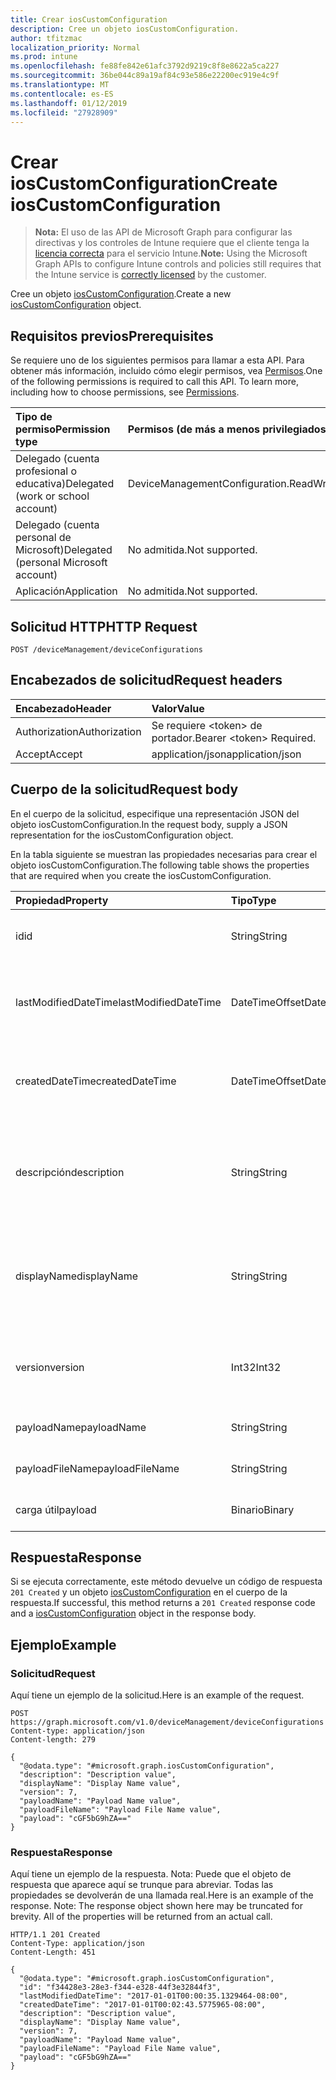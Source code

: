 ```yaml
---
title: Crear iosCustomConfiguration
description: Cree un objeto iosCustomConfiguration.
author: tfitzmac
localization_priority: Normal
ms.prod: intune
ms.openlocfilehash: fe88fe842e61afc3792d9219c8f8e8622a5ca227
ms.sourcegitcommit: 36be044c89a19af84c93e586e22200ec919e4c9f
ms.translationtype: MT
ms.contentlocale: es-ES
ms.lasthandoff: 01/12/2019
ms.locfileid: "27928909"
---
```

# <a name="create-ioscustomconfiguration"></a><span data-ttu-id="c3362-103">Crear iosCustomConfiguration</span><span class="sxs-lookup"><span data-stu-id="c3362-103">Create iosCustomConfiguration</span></span>

> <span data-ttu-id="c3362-104">**Nota:** El uso de las API de Microsoft Graph para configurar las directivas y los controles de Intune requiere que el cliente tenga la [licencia correcta](https://go.microsoft.com/fwlink/?linkid=839381) para el servicio Intune.</span><span class="sxs-lookup"><span data-stu-id="c3362-104">**Note:** Using the Microsoft Graph APIs to configure Intune controls and policies still requires that the Intune service is [correctly licensed](https://go.microsoft.com/fwlink/?linkid=839381) by the customer.</span></span>

<span data-ttu-id="c3362-105">Cree un objeto [iosCustomConfiguration](../resources/intune-deviceconfig-ioscustomconfiguration.md).</span><span class="sxs-lookup"><span data-stu-id="c3362-105">Create a new [iosCustomConfiguration](../resources/intune-deviceconfig-ioscustomconfiguration.md) object.</span></span>
## <a name="prerequisites"></a><span data-ttu-id="c3362-106">Requisitos previos</span><span class="sxs-lookup"><span data-stu-id="c3362-106">Prerequisites</span></span>
<span data-ttu-id="c3362-p101">Se requiere uno de los siguientes permisos para llamar a esta API. Para obtener más información, incluido cómo elegir permisos, vea [Permisos](/graph/permissions-reference).</span><span class="sxs-lookup"><span data-stu-id="c3362-p101">One of the following permissions is required to call this API. To learn more, including how to choose permissions, see [Permissions](/graph/permissions-reference).</span></span>

|<span data-ttu-id="c3362-109">Tipo de permiso</span><span class="sxs-lookup"><span data-stu-id="c3362-109">Permission type</span></span>|<span data-ttu-id="c3362-110">Permisos (de más a menos privilegiados)</span><span class="sxs-lookup"><span data-stu-id="c3362-110">Permissions (from most to least privileged)</span></span>|
|:---|:---|
|<span data-ttu-id="c3362-111">Delegado (cuenta profesional o educativa)</span><span class="sxs-lookup"><span data-stu-id="c3362-111">Delegated (work or school account)</span></span>|<span data-ttu-id="c3362-112">DeviceManagementConfiguration.ReadWrite.All</span><span class="sxs-lookup"><span data-stu-id="c3362-112">DeviceManagementConfiguration.ReadWrite.All</span></span>|
|<span data-ttu-id="c3362-113">Delegado (cuenta personal de Microsoft)</span><span class="sxs-lookup"><span data-stu-id="c3362-113">Delegated (personal Microsoft account)</span></span>|<span data-ttu-id="c3362-114">No admitida.</span><span class="sxs-lookup"><span data-stu-id="c3362-114">Not supported.</span></span>|
|<span data-ttu-id="c3362-115">Aplicación</span><span class="sxs-lookup"><span data-stu-id="c3362-115">Application</span></span>|<span data-ttu-id="c3362-116">No admitida.</span><span class="sxs-lookup"><span data-stu-id="c3362-116">Not supported.</span></span>|

## <a name="http-request"></a><span data-ttu-id="c3362-117">Solicitud HTTP</span><span class="sxs-lookup"><span data-stu-id="c3362-117">HTTP Request</span></span>
<!-- {
  "blockType": "ignored"
}
-->
``` http
POST /deviceManagement/deviceConfigurations
```

## <a name="request-headers"></a><span data-ttu-id="c3362-118">Encabezados de solicitud</span><span class="sxs-lookup"><span data-stu-id="c3362-118">Request headers</span></span>
|<span data-ttu-id="c3362-119">Encabezado</span><span class="sxs-lookup"><span data-stu-id="c3362-119">Header</span></span>|<span data-ttu-id="c3362-120">Valor</span><span class="sxs-lookup"><span data-stu-id="c3362-120">Value</span></span>|
|:---|:---|
|<span data-ttu-id="c3362-121">Authorization</span><span class="sxs-lookup"><span data-stu-id="c3362-121">Authorization</span></span>|<span data-ttu-id="c3362-122">Se requiere &lt;token&gt; de portador.</span><span class="sxs-lookup"><span data-stu-id="c3362-122">Bearer &lt;token&gt; Required.</span></span>|
|<span data-ttu-id="c3362-123">Accept</span><span class="sxs-lookup"><span data-stu-id="c3362-123">Accept</span></span>|<span data-ttu-id="c3362-124">application/json</span><span class="sxs-lookup"><span data-stu-id="c3362-124">application/json</span></span>|

## <a name="request-body"></a><span data-ttu-id="c3362-125">Cuerpo de la solicitud</span><span class="sxs-lookup"><span data-stu-id="c3362-125">Request body</span></span>
<span data-ttu-id="c3362-126">En el cuerpo de la solicitud, especifique una representación JSON del objeto iosCustomConfiguration.</span><span class="sxs-lookup"><span data-stu-id="c3362-126">In the request body, supply a JSON representation for the iosCustomConfiguration object.</span></span>

<span data-ttu-id="c3362-127">En la tabla siguiente se muestran las propiedades necesarias para crear el objeto iosCustomConfiguration.</span><span class="sxs-lookup"><span data-stu-id="c3362-127">The following table shows the properties that are required when you create the iosCustomConfiguration.</span></span>

|<span data-ttu-id="c3362-128">Propiedad</span><span class="sxs-lookup"><span data-stu-id="c3362-128">Property</span></span>|<span data-ttu-id="c3362-129">Tipo</span><span class="sxs-lookup"><span data-stu-id="c3362-129">Type</span></span>|<span data-ttu-id="c3362-130">Descripción</span><span class="sxs-lookup"><span data-stu-id="c3362-130">Description</span></span>|
|:---|:---|:---|
|<span data-ttu-id="c3362-131">id</span><span class="sxs-lookup"><span data-stu-id="c3362-131">id</span></span>|<span data-ttu-id="c3362-132">String</span><span class="sxs-lookup"><span data-stu-id="c3362-132">String</span></span>|<span data-ttu-id="c3362-133">Clave de la entidad.</span><span class="sxs-lookup"><span data-stu-id="c3362-133">Key of the entity.</span></span> <span data-ttu-id="c3362-134">Heredado de [deviceConfiguration](../resources/intune-deviceconfig-deviceconfiguration.md)</span><span class="sxs-lookup"><span data-stu-id="c3362-134">Inherited from [deviceConfiguration](../resources/intune-deviceconfig-deviceconfiguration.md)</span></span>|
|<span data-ttu-id="c3362-135">lastModifiedDateTime</span><span class="sxs-lookup"><span data-stu-id="c3362-135">lastModifiedDateTime</span></span>|<span data-ttu-id="c3362-136">DateTimeOffset</span><span class="sxs-lookup"><span data-stu-id="c3362-136">DateTimeOffset</span></span>|<span data-ttu-id="c3362-137">Fecha y hora en la que se modificó el objeto por última vez.</span><span class="sxs-lookup"><span data-stu-id="c3362-137">DateTime the object was last modified.</span></span> <span data-ttu-id="c3362-138">Heredado de [deviceConfiguration](../resources/intune-deviceconfig-deviceconfiguration.md)</span><span class="sxs-lookup"><span data-stu-id="c3362-138">Inherited from [deviceConfiguration](../resources/intune-deviceconfig-deviceconfiguration.md)</span></span>|
|<span data-ttu-id="c3362-139">createdDateTime</span><span class="sxs-lookup"><span data-stu-id="c3362-139">createdDateTime</span></span>|<span data-ttu-id="c3362-140">DateTimeOffset</span><span class="sxs-lookup"><span data-stu-id="c3362-140">DateTimeOffset</span></span>|<span data-ttu-id="c3362-141">Fecha y hora en la que se creó el objeto.</span><span class="sxs-lookup"><span data-stu-id="c3362-141">DateTime the object was created.</span></span> <span data-ttu-id="c3362-142">Heredado de [deviceConfiguration](../resources/intune-deviceconfig-deviceconfiguration.md)</span><span class="sxs-lookup"><span data-stu-id="c3362-142">Inherited from [deviceConfiguration](../resources/intune-deviceconfig-deviceconfiguration.md)</span></span>|
|<span data-ttu-id="c3362-143">descripción</span><span class="sxs-lookup"><span data-stu-id="c3362-143">description</span></span>|<span data-ttu-id="c3362-144">String</span><span class="sxs-lookup"><span data-stu-id="c3362-144">String</span></span>|<span data-ttu-id="c3362-145">Descripción proporcionada por el administrador de la configuración del dispositivo.</span><span class="sxs-lookup"><span data-stu-id="c3362-145">Admin provided description of the Device Configuration.</span></span> <span data-ttu-id="c3362-146">Heredado de [deviceConfiguration](../resources/intune-deviceconfig-deviceconfiguration.md)</span><span class="sxs-lookup"><span data-stu-id="c3362-146">Inherited from [deviceConfiguration](../resources/intune-deviceconfig-deviceconfiguration.md)</span></span>|
|<span data-ttu-id="c3362-147">displayName</span><span class="sxs-lookup"><span data-stu-id="c3362-147">displayName</span></span>|<span data-ttu-id="c3362-148">String</span><span class="sxs-lookup"><span data-stu-id="c3362-148">String</span></span>|<span data-ttu-id="c3362-149">Nombre proporcionado por el administrador de la configuración del dispositivo.</span><span class="sxs-lookup"><span data-stu-id="c3362-149">Admin provided name of the device configuration.</span></span> <span data-ttu-id="c3362-150">Heredado de [deviceConfiguration](../resources/intune-deviceconfig-deviceconfiguration.md)</span><span class="sxs-lookup"><span data-stu-id="c3362-150">Inherited from [deviceConfiguration](../resources/intune-deviceconfig-deviceconfiguration.md)</span></span>|
|<span data-ttu-id="c3362-151">version</span><span class="sxs-lookup"><span data-stu-id="c3362-151">version</span></span>|<span data-ttu-id="c3362-152">Int32</span><span class="sxs-lookup"><span data-stu-id="c3362-152">Int32</span></span>|<span data-ttu-id="c3362-153">Versión de la configuración del dispositivo.</span><span class="sxs-lookup"><span data-stu-id="c3362-153">Version of the device configuration.</span></span> <span data-ttu-id="c3362-154">Heredado de [deviceConfiguration](../resources/intune-deviceconfig-deviceconfiguration.md)</span><span class="sxs-lookup"><span data-stu-id="c3362-154">Inherited from [deviceConfiguration](../resources/intune-deviceconfig-deviceconfiguration.md)</span></span>|
|<span data-ttu-id="c3362-155">payloadName</span><span class="sxs-lookup"><span data-stu-id="c3362-155">payloadName</span></span>|<span data-ttu-id="c3362-156">String</span><span class="sxs-lookup"><span data-stu-id="c3362-156">String</span></span>|<span data-ttu-id="c3362-157">Nombre que se muestra al usuario.</span><span class="sxs-lookup"><span data-stu-id="c3362-157">Name that is displayed to the user.</span></span>|
|<span data-ttu-id="c3362-158">payloadFileName</span><span class="sxs-lookup"><span data-stu-id="c3362-158">payloadFileName</span></span>|<span data-ttu-id="c3362-159">String</span><span class="sxs-lookup"><span data-stu-id="c3362-159">String</span></span>|<span data-ttu-id="c3362-160">Nombre de archivo de carga útil (\*.mobileconfig</span><span class="sxs-lookup"><span data-stu-id="c3362-160">Payload file name (\*.mobileconfig</span></span> | <span data-ttu-id="c3362-161">\*.xml).</span><span class="sxs-lookup"><span data-stu-id="c3362-161">\*.xml).</span></span>|
|<span data-ttu-id="c3362-162">carga útil</span><span class="sxs-lookup"><span data-stu-id="c3362-162">payload</span></span>|<span data-ttu-id="c3362-163">Binario</span><span class="sxs-lookup"><span data-stu-id="c3362-163">Binary</span></span>|<span data-ttu-id="c3362-164">Carga útil.</span><span class="sxs-lookup"><span data-stu-id="c3362-164">Payload.</span></span> <span data-ttu-id="c3362-165">(Matriz de bytes codificada UTF8)</span><span class="sxs-lookup"><span data-stu-id="c3362-165">(UTF8 encoded byte array)</span></span>|



## <a name="response"></a><span data-ttu-id="c3362-166">Respuesta</span><span class="sxs-lookup"><span data-stu-id="c3362-166">Response</span></span>
<span data-ttu-id="c3362-167">Si se ejecuta correctamente, este método devuelve un código de respuesta `201 Created` y un objeto [iosCustomConfiguration](../resources/intune-deviceconfig-ioscustomconfiguration.md) en el cuerpo de la respuesta.</span><span class="sxs-lookup"><span data-stu-id="c3362-167">If successful, this method returns a `201 Created` response code and a [iosCustomConfiguration](../resources/intune-deviceconfig-ioscustomconfiguration.md) object in the response body.</span></span>

## <a name="example"></a><span data-ttu-id="c3362-168">Ejemplo</span><span class="sxs-lookup"><span data-stu-id="c3362-168">Example</span></span>
### <a name="request"></a><span data-ttu-id="c3362-169">Solicitud</span><span class="sxs-lookup"><span data-stu-id="c3362-169">Request</span></span>
<span data-ttu-id="c3362-170">Aquí tiene un ejemplo de la solicitud.</span><span class="sxs-lookup"><span data-stu-id="c3362-170">Here is an example of the request.</span></span>
``` http
POST https://graph.microsoft.com/v1.0/deviceManagement/deviceConfigurations
Content-type: application/json
Content-length: 279

{
  "@odata.type": "#microsoft.graph.iosCustomConfiguration",
  "description": "Description value",
  "displayName": "Display Name value",
  "version": 7,
  "payloadName": "Payload Name value",
  "payloadFileName": "Payload File Name value",
  "payload": "cGF5bG9hZA=="
}
```

### <a name="response"></a><span data-ttu-id="c3362-171">Respuesta</span><span class="sxs-lookup"><span data-stu-id="c3362-171">Response</span></span>
<span data-ttu-id="c3362-p109">Aquí tiene un ejemplo de la respuesta. Nota: Puede que el objeto de respuesta que aparece aquí se trunque para abreviar. Todas las propiedades se devolverán de una llamada real.</span><span class="sxs-lookup"><span data-stu-id="c3362-p109">Here is an example of the response. Note: The response object shown here may be truncated for brevity. All of the properties will be returned from an actual call.</span></span>
``` http
HTTP/1.1 201 Created
Content-Type: application/json
Content-Length: 451

{
  "@odata.type": "#microsoft.graph.iosCustomConfiguration",
  "id": "f34428e3-28e3-f344-e328-44f3e32844f3",
  "lastModifiedDateTime": "2017-01-01T00:00:35.1329464-08:00",
  "createdDateTime": "2017-01-01T00:02:43.5775965-08:00",
  "description": "Description value",
  "displayName": "Display Name value",
  "version": 7,
  "payloadName": "Payload Name value",
  "payloadFileName": "Payload File Name value",
  "payload": "cGF5bG9hZA=="
}
```



